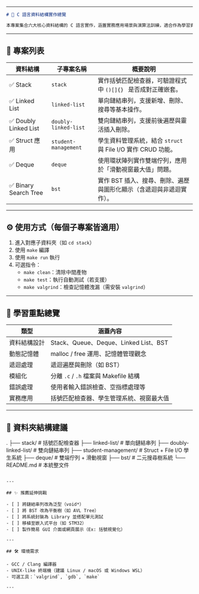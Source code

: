 
---

```markdown
# 📘 C 語言資料結構實作總覽

本專案集合六大核心資料結構的 C 語言實作，涵蓋實務應用場景與演算法訓練，適合作為學習資料結構與 C 語言進階實作的參考範例。
```
---

## 🔖 專案列表

| 資料結構         | 子專案名稱             | 概要說明 |
|------------------|------------------------|----------|
| ✅ Stack         | `stack`                | 實作括號匹配檢查器，可驗證程式中 `()[]{} ` 是否成對正確嵌套。 |
| ✅ Linked List   | `linked-list`          | 單向鏈結串列，支援新增、刪除、搜尋等基本操作。 |
| ✅ Doubly Linked List | `doubly-linked-list`   | 雙向鏈結串列，支援前後遍歷與靈活插入刪除。 |
| ✅ Struct 應用   | `student-management`   | 學生資料管理系統，結合 `struct` 與 File I/O 實作 CRUD 功能。 |
| ✅ Deque         | `deque`                | 使用環狀陣列實作雙端佇列，應用於「滑動視窗最大值」問題。 |
| ✅ Binary Search Tree | `bst`                  | 實作 BST 插入、搜尋、刪除、遍歷與圖形化顯示（含遞迴與非遞迴實作）。 |

---

## ⚙️ 使用方式（每個子專案皆適用）

1. 進入對應子資料夾（如 `cd stack`）
2. 使用 `make` 編譯
3. 使用 `make run` 執行
4. 可選指令：
   - `make clean`：清除中間產物
   - `make test`：執行自動測試（若支援）
   - `make valgrind`：檢查記憶體洩漏（需安裝 `valgrind`）

---

## 🧠 學習重點總覽

| 類型 | 涵蓋內容 |
|------|----------|
| 資料結構設計 | Stack、Queue、Deque、Linked List、BST |
| 動態記憶體 | malloc / free 運用、記憶體管理觀念 |
| 遞迴處理 | 遞迴遍歷與刪除（如 BST） |
| 模組化 | 分離 `.c` / `.h` 檔案與 Makefile 結構 |
| 錯誤處理 | 使用者輸入錯誤檢查、空指標處理等 |
| 實務應用 | 括號匹配檢查器、學生管理系統、視窗最大值 |

---

## 📂 資料夾結構建議
.
├── stack/                    # 括號匹配檢查器
├── linked-list/              # 單向鏈結串列
├── doubly-linked-list/       # 雙向鏈結串列
├── student-management/       # Struct + File I/O 學生系統
├── deque/                    # 雙端佇列 + 滑動視窗
├── bst/                      # 二元搜尋樹系統
└── README.md                 # 本統整文件
```

---

## ✨ 推薦延伸挑戰

- [ ] 將鏈結串列改為泛型（void*）
- [ ] 將 BST 改為平衡樹（如 AVL Tree）
- [ ] 將系統封裝為 Library 並搭配單元測試
- [ ] 移植至嵌入式平台（如 STM32）
- [ ] 製作簡易 GUI 介面或網頁展示（Ex: 括號視覺化）

---

## 🛠️ 環境需求

- GCC / Clang 編譯器
- UNIX-like 終端機（建議 Linux / macOS 或 Windows WSL）
- 可選工具：`valgrind`, `gdb`, `make`

---
